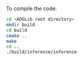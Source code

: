 To compile the code:
```sh
cd <AOGLib root directory>
mkdir build
cd build
cmake ..
make
cd ..
./build/inference/inference
```


